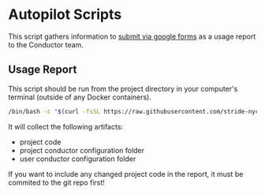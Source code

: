 # Autopilot Scripts

This script gathers information to [submit via google forms][usage-report] as a usage report to the Conductor team.

[usage-report]: https://forms.gle/nZ2Erw7Cykfqim2Z9

[Autopilot]: https://github.com/stride-nyc/stride-autopilot

## Usage Report

This script should be run from the project directory in your computer's terminal (outside of any Docker containers).

```bash
/bin/bash -c "$(curl -fsSL https://raw.githubusercontent.com/stride-nyc/autopilot-scripts/${AUTOPILOT_SCRIPTS_VERSION:-main}/usage/report.sh)"
```

It will collect the following artifacts:
- project code
- project conductor configuration folder
- user conductor configuration folder

If you want to include any changed project code in the report, it must be commited to the git repo first!
